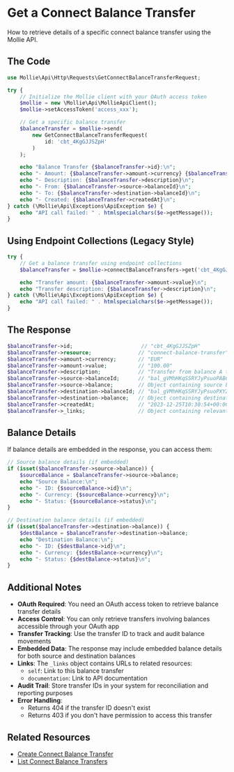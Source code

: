 # Get a Connect Balance Transfer

How to retrieve details of a specific connect balance transfer using the Mollie API.

## The Code

```php
use Mollie\Api\Http\Requests\GetConnectBalanceTransferRequest;

try {
    // Initialize the Mollie client with your OAuth access token
    $mollie = new \Mollie\Api\MollieApiClient();
    $mollie->setAccessToken('access_xxx');

    // Get a specific balance transfer
    $balanceTransfer = $mollie->send(
        new GetConnectBalanceTransferRequest(
            id: 'cbt_4KgGJJSZpH'
        )
    );

    echo "Balance Transfer {$balanceTransfer->id}:\n";
    echo "- Amount: {$balanceTransfer->amount->currency} {$balanceTransfer->amount->value}\n";
    echo "- Description: {$balanceTransfer->description}\n";
    echo "- From: {$balanceTransfer->source->balanceId}\n";
    echo "- To: {$balanceTransfer->destination->balanceId}\n";
    echo "- Created: {$balanceTransfer->createdAt}\n";
} catch (\Mollie\Api\Exceptions\ApiException $e) {
    echo "API call failed: " . htmlspecialchars($e->getMessage());
}
```

## Using Endpoint Collections (Legacy Style)

```php
try {
    // Get a balance transfer using endpoint collections
    $balanceTransfer = $mollie->connectBalanceTransfers->get('cbt_4KgGJJSZpH');

    echo "Transfer amount: {$balanceTransfer->amount->value}\n";
    echo "Transfer description: {$balanceTransfer->description}\n";
} catch (\Mollie\Api\Exceptions\ApiException $e) {
    echo "API call failed: " . htmlspecialchars($e->getMessage());
}
```

## The Response

```php
$balanceTransfer->id;                      // "cbt_4KgGJJSZpH"
$balanceTransfer->resource;               // "connect-balance-transfer"
$balanceTransfer->amount->currency;       // "EUR"
$balanceTransfer->amount->value;          // "100.00"
$balanceTransfer->description;            // "Transfer from balance A to balance B"
$balanceTransfer->source->balanceId;      // "bal_gVMhHKqSSRYJyPsuoPABC"
$balanceTransfer->source->balance;        // Object containing source balance details (optional)
$balanceTransfer->destination->balanceId; // "bal_gVMhHKqSSRYJyPsuoPXYZ"
$balanceTransfer->destination->balance;   // Object containing destination balance details (optional)
$balanceTransfer->createdAt;              // "2023-12-25T10:30:54+00:00"
$balanceTransfer->_links;                 // Object containing relevant URLs
```

## Balance Details

If balance details are embedded in the response, you can access them:

```php
// Source balance details (if embedded)
if (isset($balanceTransfer->source->balance)) {
    $sourceBalance = $balanceTransfer->source->balance;
    echo "Source Balance:\n";
    echo "- ID: {$sourceBalance->id}\n";
    echo "- Currency: {$sourceBalance->currency}\n";
    echo "- Status: {$sourceBalance->status}\n";
}

// Destination balance details (if embedded)
if (isset($balanceTransfer->destination->balance)) {
    $destBalance = $balanceTransfer->destination->balance;
    echo "Destination Balance:\n";
    echo "- ID: {$destBalance->id}\n";
    echo "- Currency: {$destBalance->currency}\n";
    echo "- Status: {$destBalance->status}\n";
}
```

## Additional Notes

- **OAuth Required**: You need an OAuth access token to retrieve balance transfer details
- **Access Control**: You can only retrieve transfers involving balances accessible through your OAuth app
- **Transfer Tracking**: Use the transfer ID to track and audit balance movements
- **Embedded Data**: The response may include embedded balance details for both source and destination balances
- **Links**: The `_links` object contains URLs to related resources:
  - `self`: Link to this balance transfer
  - `documentation`: Link to API documentation
- **Audit Trail**: Store transfer IDs in your system for reconciliation and reporting purposes
- **Error Handling**:
  - Returns 404 if the transfer ID doesn't exist
  - Returns 403 if you don't have permission to access this transfer

## Related Resources

- [Create Connect Balance Transfer](create-balance-transfer.md)
- [List Connect Balance Transfers](list-balance-transfers.md)
